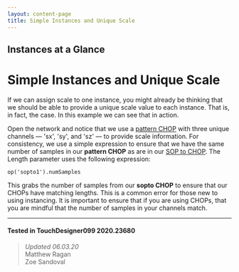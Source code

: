 ```yaml
---
layout: content-page
title: Simple Instances and Unique Scale
---
```

## Instances at a Glance
# Simple Instances and Unique Scale

If we can assign scale to one instance, you might already be thinking that we should be able to provide a unique scale value to each instance. That is, in fact, the case. In this example we can see that in action.

Open the network and notice that we use a [pattern CHOP](https://docs.derivative.ca/Pattern_CHOP) with three unique channels — 'sx', 'sy', and 'sz' — to provide scale information. For consistency, we use a simple expression to ensure that we have the same number of samples in our **pattern CHOP** as are in our [SOP to CHOP](https://docs.derivative.ca/SOP_to_CHOP). The Length parameter uses the following expression:

`op('sopto1').numSamples`

This grabs the number of samples from our **sopto CHOP** to ensure that our CHOPs have matching lengths. This is a common error for those new to using instancing. It is important to ensure that if you are using CHOPs, that you are mindful that the number of samples in your channels match.

---

#### Tested in TouchDesigner099 2020.23680 
>*Updated 06.03.20*  
Matthew Ragan  
Zoe Sandoval  